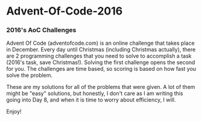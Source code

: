 # Advent-Of-Code-2016
### 2016's AoC Challenges
Advent Of Code (adventofcode.com) is an online challenge that takes place in December. Every day until Christmas (including Christmas actually), there are 2 programming challenges that you need to solve to accomplish a task (2016's task, save Christmas!). Solving the first challenge opens the second for you. The challenges are time based, so scoring is based on how fast you solve the problem.

These are my solutions for all of the problems that were given. A lot of them might be "easy" solutions, but honestly, I don't care as I am writing this going into Day 8, and when it is time to worry about efficiency, I will.

Enjoy!
